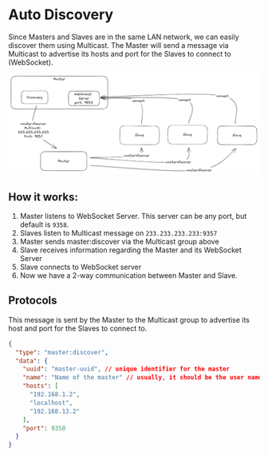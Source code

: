 # Auto Discovery

Since Masters and Slaves are in the same LAN network, we can easily discover them using Multicast. The Master will send a message via Multicast to advertise its hosts and port for the Slaves to connect to (WebSocket).

![Auto Discovery Diagram](./assets/auto-discovery.png)

## How it works:

1. Master listens to WebSocket Server. This server can be any port, but default is `9358`.
1. Slaves listen to Multicast message on `233.233.233.233:9357`
1. Master sends master:discover via the Multicast group above
1. Slave receives information regarding the Master and its WebSocket Server
1. Slave connects to WebSocket server
1. Now we have a 2-way communication between Master and Slave.

## Protocols

This message is sent by the Master to the Multicast group to advertise its host and port for the Slaves to connect to.

```json
{
  "type": "master:discover",
  "data": {
    "uuid": "master-uuid", // unique identifier for the master
    "name": "Name of the master" // usually, it should be the user name.
    "hosts": [
      "192.168.1.2",
      "localhost",
      "192.168.13.2"
    ],
    "port": 9358
  }
}
```
